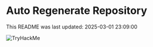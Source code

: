 # Auto Regenerate Repository

This README was last updated: 2025-03-01 23:09:00

 ![TryHackMe](https://tryhackme.com/badge/533634)